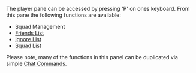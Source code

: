 The player pane can be accessed by pressing 'P' on ones keyboard. From this pane
the following functions are available:

- Squad Management
- [Friends List](../commands/Friends_List.md)
- [Ignore List](Ignore.md)
- [Squad](Squad.md) List

Please note, many of the functions in this panel can be duplicated via simple
[Chat Commands](../commands/Chat_Commands.md).


